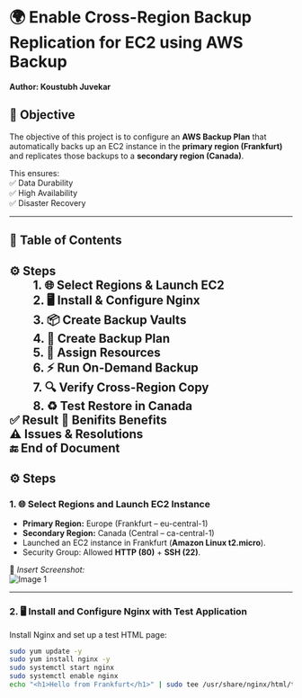 # 🌍 Enable Cross-Region Backup Replication for EC2 using AWS Backup

**Author: Koustubh Juvekar**
## 🎯 Objective  
The objective of this project is to configure an **AWS Backup Plan** that automatically backs up an EC2 instance in the **primary region (Frankfurt)** and replicates those backups to a **secondary region (Canada)**.  

This ensures:  
✅ Data Durability  
✅ High Availability  
✅ Disaster Recovery  

---

## 📑 Table of Contents
⚙️ Steps<br>
&emsp;&emsp;1. 🌐 Select Regions & Launch EC2<br>
&emsp;&emsp;2. 🖥️ Install & Configure Nginx<br>
&emsp;&emsp;3. 📦 Create Backup Vaults<br>
&emsp;&emsp;4. 📝 Create Backup Plan<br>
&emsp;&emsp;5. 🔗 Assign Resources<br>
&emsp;&emsp;6. ⚡ Run On-Demand Backup<br>
&emsp;&emsp;7. 🔍 Verify Cross-Region Copy<br>
&emsp;&emsp;8. ♻️ Test Restore in Canada<br>
✅ Result
🌟 Benifits 
 Benefits<br>
⚠️ Issues & Resolutions<br>
🔚 End of Document<br>
---

## ⚙️ Steps  

### 1. 🌐 Select Regions and Launch EC2 Instance
- **Primary Region:** Europe (Frankfurt – eu-central-1)  
- **Secondary Region:** Canada (Central – ca-central-1)  
- Launched an EC2 instance in Frankfurt (**Amazon Linux t2.micro**).  
- Security Group: Allowed **HTTP (80)** + **SSH (22)**.  

📸 *Insert Screenshot:*  
![Image 1](path/to/image1.png)  

---

### 2. 🖥️ Install and Configure Nginx with Test Application
Install Nginx and set up a test HTML page:  
```bash
sudo yum update -y
sudo yum install nginx -y
sudo systemctl start nginx
sudo systemctl enable nginx
echo "<h1>Hello from Frankfurt</h1>" | sudo tee /usr/share/nginx/html/test.html

